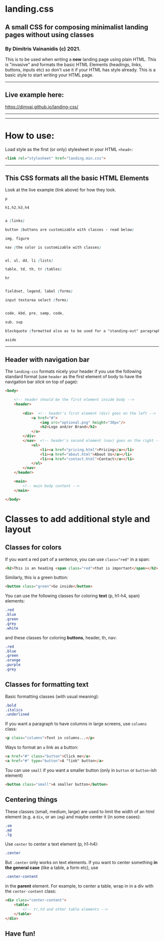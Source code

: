 # landing.css
## A small CSS for composing minimalist landing pages without using classes

### By Dimitris Vainanidis (c) 2021. #



This is to be used when writing a **new** landing page using plain HTML.
 This is "invasive" and formats the basic HTML Elements (headings, links, buttons, inputs etc) so don't use it if your HTML has style already. This is a basic style to start writing your HTML page. 

<hr>


## Live example here: 

https://dimvai.github.io/landing-css/

<hr>
<hr>

# **How to use:**

Load style as the first (or only) stylesheet in your HTML `<head>`:

 ```html
 <link rel="stylesheet" href="landing.min.css">
 ```

<hr>

## **This CSS formats all the basic HTML Elements**

Look at the live example (link above) for how they look.

```css
p

h1,h2,h3,h4


a (links)

button (buttons are customizable with classes - read below)

img, figure

nav (the color is customizable with classes)


ol, ul, dd, li (lists)

table, td, th, tr (tables)

hr


fieldset, legend, label (forms)

input textarea select (forms)


code, kbd, pre, samp, code,

sub, sup

blockquote (formatted also as to be used for a "standing-out" paragraph)

aside

```

<hr>

##  Header with navigation bar

The `landing-css` formats nicely your header if you use the following standard format (use `header` as the first element of body to have the navigation bar *stick* on top of page):
```html
<body>

    <!-- header should be the first element inside body -->
    <header>
        
        <div>  <!-- header's first element (div) goes on the left --> 
            <a href="#">
                <img src="optional.png" height="30px"/>
                <h2>Logo and/or Brand</h2>
            </a>
        </div> 
        </nav>  <!-- header's second element (nav) goes on the right -->
            <ul>   
                <li><a href="pricing.html">Pricing</a></li>
                <li><a href="about.html">About Us</a></li>
                <li><a href="contact.html">Contact</a></li>
            </ul>
        </nav>
    </header>

    <main>
        <!-- main body content -->
    </main>

</body>
```

#  **Classes to add additional style and layout**

##  Classes for colors

If you want a red part of a sentence, you can use `class="red"` in a span:
```html
<h2>This is an heading <span class="red">that is important</span></h2>
```

Similarly, this is a green button: 
```html
<button class="green">Go inside</button>
```

You can use the following classes for coloring **text** (p, h1-h4, span) elements:
```css
.red 
.blue 
.green 
.grey
.white
```

and these classes for coloring **buttons**, header, th, nav:
```css
.red
.blue
.green
.orange
.purple
.grey
```

##  Classes for formatting text
Basic formatting classes (with usual meaning):
```css
.bold 
.italics 
.underlined 
```
If you want a paragraph to have columns in large screens, use `columns` class:
```html
<p class="columns">Text in columns...</p>
```

Ways to format an `a` link as a button:
```html
<a href="#" class="button">Click me</a>
<a href="#" type="button">A "link" button</a>
```
Tou can use `small` if you want a smaller button (only in `button` or `button`-ish element)
```HTML
<button class="small">A smaller button</button>
```

##  Centering things
These classes (small, medium, large) are used to limit the width of an html element (e.g. a `div`, or an `img`) and maybe center it (in some cases):
```css
.sm 
.md 
.lg 
```
Use `center` to center a text element (p, h1-h4):
```css
.center
```
But `.center` only works on text elements. If you want to center something **in the general case** (like a table, a form etc), use 
```css
.center-content
``` 
in the **parent** element. For example, to center a table, wrap in in a div with the `center-content` class:
```HTML
<div class="center-content">
    <table>
        <!-- tr,td and other table elements -->
    </table>
</div>
```

## Have fun!

